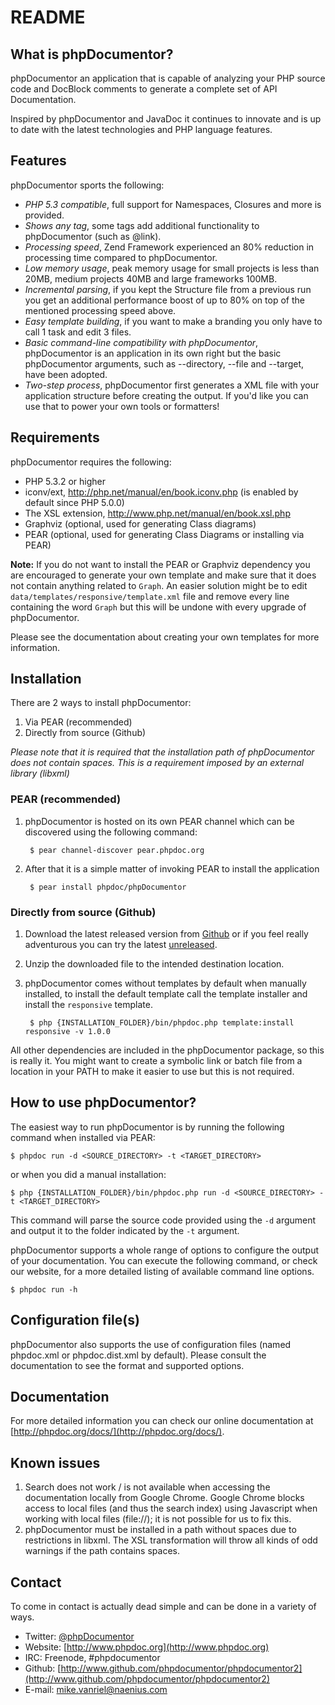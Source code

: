README
======

What is phpDocumentor?
----------------

phpDocumentor an application that is capable of analyzing your PHP source code and
DocBlock comments to generate a complete set of API Documentation.

Inspired by phpDocumentor and JavaDoc it continues to innovate and is up to date
with the latest technologies and PHP language features.

Features
--------

phpDocumentor sports the following:

* *PHP 5.3 compatible*, full support for Namespaces, Closures and more is provided.
* *Shows any tag*, some tags add additional functionality to phpDocumentor (such as @link).
* *Processing speed*, Zend Framework experienced an 80% reduction in processing time compared to phpDocumentor.
* *Low memory usage*, peak memory usage for small projects is less than 20MB, medium projects 40MB and large frameworks 100MB.
* *Incremental parsing*, if you kept the Structure file from a previous run you get an additional performance boost of up
  to 80% on top of the mentioned processing speed above.
* *Easy template building*, if you want to make a branding you only have to call 1 task and edit 3 files.
* *Basic command-line compatibility with phpDocumentor*, phpDocumentor is an application in its own right but the
  basic phpDocumentor arguments, such as --directory, --file and --target, have been adopted.
* *Two-step process*, phpDocumentor first generates a XML file with your application structure before creating the output.
  If you'd like you can use that to power your own tools or formatters!

Requirements
------------

phpDocumentor requires the following:

* PHP 5.3.2 or higher
* iconv/ext, http://php.net/manual/en/book.iconv.php (is enabled by default since PHP 5.0.0)
* The XSL extension, http://www.php.net/manual/en/book.xsl.php
* Graphviz (optional, used for generating Class diagrams)
* PEAR (optional, used for generating Class Diagrams or installing via PEAR)

**Note:**
If you do not want to install the PEAR or Graphviz dependency you are encouraged to generate your own template and make sure that it does not contain anything related to `Graph`.
An easier solution might be to edit `data/templates/responsive/template.xml` file and remove every line containing the word `Graph` but this will be undone with every upgrade of phpDocumentor.

Please see the documentation about creating your own templates for more information.

Installation
------------

There are 2 ways to install phpDocumentor:

1. Via PEAR (recommended)
2. Directly from source (Github)

_*Please note* that it is required that the installation path of phpDocumentor does not
contain spaces. This is a requirement imposed by an external library (libxml)_

### PEAR (recommended)

1. phpDocumentor is hosted on its own PEAR channel which can be discovered using the following command:

        $ pear channel-discover pear.phpdoc.org

2. After that it is a simple matter of invoking PEAR to install the application

        $ pear install phpdoc/phpDocumentor

### Directly from source (Github)

1. Download the latest released version from [Github](https://github.com/phpDocumentor/phpDocumentor2/tags) or
   if you feel really adventurous you can try the latest [unreleased](https://github.com/phpDocumentor/phpDocumentor2/tarball/develop).
2. Unzip the downloaded file to the intended destination location.
3. phpDocumentor comes without templates by default when manually installed, to install
   the default template call the template installer and install the `responsive`
   template.

        $ php {INSTALLATION_FOLDER}/bin/phpdoc.php template:install responsive -v 1.0.0

All other dependencies are included in the phpDocumentor package, so this is really it.
You might want to create a symbolic link or batch file from a location in your PATH
to make it easier to use but this is not required.

How to use phpDocumentor?
-------------------

The easiest way to run phpDocumentor is by running the following command when installed via PEAR:

    $ phpdoc run -d <SOURCE_DIRECTORY> -t <TARGET_DIRECTORY>

or when you did a manual installation:

    $ php {INSTALLATION_FOLDER}/bin/phpdoc.php run -d <SOURCE_DIRECTORY> -t <TARGET_DIRECTORY>

This command will parse the source code provided using the `-d` argument and
output it to the folder indicated by the `-t` argument.

phpDocumentor supports a whole range of options to configure the output of your documentation.
You can execute the following command, or check our website, for a more detailed listing of available command line options.

    $ phpdoc run -h

Configuration file(s)
---------------------

phpDocumentor also supports the use of configuration files (named phpdoc.xml or phpdoc.dist.xml by default).
Please consult the documentation to see the format and supported options.

Documentation
-------------

For more detailed information you can check our online documentation at [http://phpdoc.org/docs/](http://phpdoc.org/docs/).

Known issues
------------

1. Search does not work / is not available when accessing the documentation locally from Google Chrome.
   Google Chrome blocks access to local files (and thus the search index) using Javascript when working
   with local files (file://); it is not possible for us to fix this.
2. phpDocumentor must be installed in a path without spaces due to restrictions in libxml. The XSL transformation
   will throw all kinds of odd warnings if the path contains spaces.

Contact
-------

To come in contact is actually dead simple and can be done in a variety of ways.

* Twitter: [@phpDocumentor](http://twitter.com/phpdocumentor)
* Website: [http://www.phpdoc.org](http://www.phpdoc.org)
* IRC:     Freenode, #phpdocumentor
* Github:  [http://www.github.com/phpdocumentor/phpdocumentor2](http://www.github.com/phpdocumentor/phpdocumentor2)
* E-mail:  [mike.vanriel@naenius.com](mailto:mike.vanriel@naenius.com)
